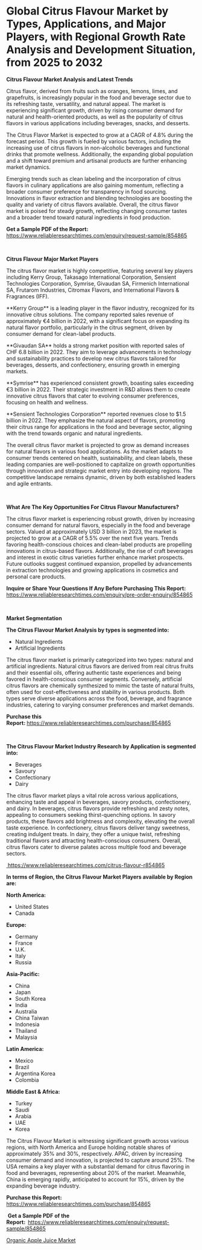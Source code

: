 <p><h1>Global Citrus Flavour Market by Types, Applications, and Major Players, with Regional Growth Rate Analysis and Development Situation, from 2025 to 2032</h1></p><p><strong>Citrus Flavour Market Analysis and Latest Trends</strong></p>
<p><p>Citrus flavor, derived from fruits such as oranges, lemons, limes, and grapefruits, is increasingly popular in the food and beverage sector due to its refreshing taste, versatility, and natural appeal. The market is experiencing significant growth, driven by rising consumer demand for natural and health-oriented products, as well as the popularity of citrus flavors in various applications including beverages, snacks, and desserts. </p><p>The Citrus Flavor Market is expected to grow at a CAGR of 4.8% during the forecast period. This growth is fueled by various factors, including the increasing use of citrus flavors in non-alcoholic beverages and functional drinks that promote wellness. Additionally, the expanding global population and a shift toward premium and artisanal products are further enhancing market dynamics. </p><p>Emerging trends such as clean labeling and the incorporation of citrus flavors in culinary applications are also gaining momentum, reflecting a broader consumer preference for transparency in food sourcing. Innovations in flavor extraction and blending technologies are boosting the quality and variety of citrus flavors available. Overall, the citrus flavor market is poised for steady growth, reflecting changing consumer tastes and a broader trend toward natural ingredients in food production.</p></p>
<p><strong>Get a Sample PDF of the Report:&nbsp;</strong> <a href="https://www.reliableresearchtimes.com/enquiry/request-sample/854865?utm_campaign=2196&utm_medium=2&utm_source=Github&utm_content=ia&utm_term=07042025&utm_id=citrus-flavour">https://www.reliableresearchtimes.com/enquiry/request-sample/854865</a></p>
<p>&nbsp;</p>
<p><strong>Citrus Flavour Major Market Players</strong></p>
<p><p>The citrus flavor market is highly competitive, featuring several key players including Kerry Group, Takasago International Corporation, Sensient Technologies Corporation, Symrise, Givaudan SA, Firmenich International SA, Frutarom Industries, Citromax Flavors, and International Flavors & Fragrances (IFF).</p><p>**Kerry Group** is a leading player in the flavor industry, recognized for its innovative citrus solutions. The company reported sales revenue of approximately €4 billion in 2022, with a significant focus on expanding its natural flavor portfolio, particularly in the citrus segment, driven by consumer demand for clean-label products.</p><p>**Givaudan SA** holds a strong market position with reported sales of CHF 6.8 billion in 2022. They aim to leverage advancements in technology and sustainability practices to develop new citrus flavors tailored for beverages, desserts, and confectionery, ensuring growth in emerging markets.</p><p>**Symrise** has experienced consistent growth, boasting sales exceeding €3 billion in 2022. Their strategic investment in R&D allows them to create innovative citrus flavors that cater to evolving consumer preferences, focusing on health and wellness. </p><p>**Sensient Technologies Corporation** reported revenues close to $1.5 billion in 2022. They emphasize the natural aspect of flavors, promoting their citrus range for applications in the food and beverage sector, aligning with the trend towards organic and natural ingredients.</p><p>The overall citrus flavor market is projected to grow as demand increases for natural flavors in various food applications. As the market adapts to consumer trends centered on health, sustainability, and clean labels, these leading companies are well-positioned to capitalize on growth opportunities through innovation and strategic market entry into developing regions. The competitive landscape remains dynamic, driven by both established leaders and agile entrants.</p></p>
<p>&nbsp;</p>
<p><strong>What Are The Key Opportunities For Citrus Flavour Manufacturers?</strong></p>
<p><p>The citrus flavor market is experiencing robust growth, driven by increasing consumer demand for natural flavors, especially in the food and beverage sectors. Valued at approximately USD 3 billion in 2023, the market is projected to grow at a CAGR of 5.5% over the next five years. Trends favoring health-conscious choices and clean-label products are propelling innovations in citrus-based flavors. Additionally, the rise of craft beverages and interest in exotic citrus varieties further enhance market prospects. Future outlooks suggest continued expansion, propelled by advancements in extraction technologies and growing applications in cosmetics and personal care products.</p></p>
<p><strong>Inquire or Share Your Questions If Any Before Purchasing This Report:</strong> <a href="https://www.reliableresearchtimes.com/enquiry/pre-order-enquiry/854865?utm_campaign=2196&utm_medium=2&utm_source=Github&utm_content=ia&utm_term=07042025&utm_id=citrus-flavour">https://www.reliableresearchtimes.com/enquiry/pre-order-enquiry/854865</a></p>
<p>&nbsp;</p>
<p><strong>Market Segmentation</strong></p>
<p><strong>The Citrus Flavour Market Analysis by types is segmented into:</strong></p>
<p><ul><li>Natural Ingredients</li><li>Artificial Ingredients</li></ul></p>
<p><p>The citrus flavor market is primarily categorized into two types: natural and artificial ingredients. Natural citrus flavors are derived from real citrus fruits and their essential oils, offering authentic taste experiences and being favored in health-conscious consumer segments. Conversely, artificial citrus flavors are chemically synthesized to mimic the taste of natural fruits, often used for cost-effectiveness and stability in various products. Both types serve diverse applications across the food, beverage, and fragrance industries, catering to varying consumer preferences and market demands.</p></p>
<p><strong>Purchase this Report:&nbsp;</strong><a href="https://www.reliableresearchtimes.com/purchase/854865?utm_campaign=2196&utm_medium=2&utm_source=Github&utm_content=ia&utm_term=07042025&utm_id=citrus-flavour">https://www.reliableresearchtimes.com/purchase/854865</a></p>
<p>&nbsp;</p>
<p><strong>The Citrus Flavour Market Industry Research by Application is segmented into:</strong></p>
<p><ul><li>Beverages</li><li>Savoury</li><li>Confectionary</li><li>Dairy</li></ul></p>
<p><p>The citrus flavor market plays a vital role across various applications, enhancing taste and appeal in beverages, savory products, confectionery, and dairy. In beverages, citrus flavors provide refreshing and zesty notes, appealing to consumers seeking thirst-quenching options. In savory products, these flavors add brightness and complexity, elevating the overall taste experience. In confectionery, citrus flavors deliver tangy sweetness, creating indulgent treats. In dairy, they offer a unique twist, refreshing traditional flavors and attracting health-conscious consumers. Overall, citrus flavors cater to diverse palates across multiple food and beverage sectors.</p></p>
<p><a href="https://www.reliableresearchtimes.com/citrus-flavour-r854865?utm_campaign=2196&utm_medium=2&utm_source=Github&utm_content=ia&utm_term=07042025&utm_id=citrus-flavour">&nbsp;https://www.reliableresearchtimes.com/citrus-flavour-r854865</a></p>
<p><strong>In terms of Region, the Citrus Flavour Market Players available by Region are:</strong></p>
<p>
    <p> <strong> North America: </strong>
        <ul>
            <li>United States</li>
            <li>Canada</li>
        </ul>
        </p> 
    <p> <strong> Europe: </strong>
        <ul>
            <li>Germany</li>
            <li>France</li>
            <li>U.K.</li>
            <li>Italy</li>
            <li>Russia</li>
        </ul>
        </p> 
    <p> <strong> Asia-Pacific: </strong>
        <ul>
            <li>China</li>
            <li>Japan</li>
            <li>South Korea</li>
            <li>India</li>
            <li>Australia</li>
            <li>China Taiwan</li>
            <li>Indonesia</li>
            <li>Thailand</li>
            <li>Malaysia</li>
        </ul>
        </p> 
    <p> <strong> Latin America: </strong>
        <ul>
            <li>Mexico</li>
            <li>Brazil</li>
            <li>Argentina Korea</li>
            <li>Colombia</li>
        </ul>
        </p> 
    <p> <strong> Middle East & Africa: </strong>
        <ul>
            <li>Turkey</li>
            <li>Saudi</li>
            <li>Arabia</li>
            <li>UAE</li>
            <li>Korea</li>
        </ul>
    </p>
    </p>
<p><p>The Citrus Flavour Market is witnessing significant growth across various regions, with North America and Europe holding notable shares of approximately 35% and 30%, respectively. APAC, driven by increasing consumer demand and innovation, is projected to capture around 25%. The USA remains a key player with a substantial demand for citrus flavoring in food and beverages, representing about 20% of the market. Meanwhile, China is emerging rapidly, anticipated to account for 15%, driven by the expanding beverage industry.</p></p>
<p><strong>Purchase this Report: </strong><a href="https://www.reliableresearchtimes.com/purchase/854865?utm_campaign=2196&utm_medium=2&utm_source=Github&utm_content=ia&utm_term=07042025&utm_id=citrus-flavour">https://www.reliableresearchtimes.com/purchase/854865</a></p>
<p>&nbsp;<strong>Get a Sample PDF of the Report:&nbsp;&nbsp;</strong><a href="https://www.reliableresearchtimes.com/enquiry/request-sample/854865?utm_campaign=2196&utm_medium=2&utm_source=Github&utm_content=ia&utm_term=07042025&utm_id=citrus-flavour">https://www.reliableresearchtimes.com/enquiry/request-sample/854865</a></p>
<p><strong></strong></p>
<p><p><a href="https://github.com/MariaWashington76/Market-Research-Report-List-2/blob/main/organic-apple-juice-market.md?utm_campaign=2196&utm_medium=2&utm_source=Github&utm_content=ia&utm_term=07042025&utm_id=citrus-flavour">Organic Apple Juice Market</a></p></p>